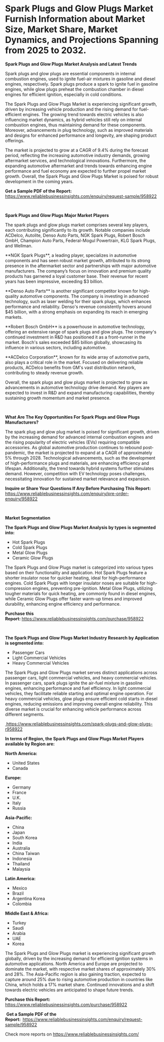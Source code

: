 <p><h1>Spark Plugs and Glow Plugs Market Furnish Information about Market Size, Market Share, Market Dynamics, and Projections Spanning from 2025 to 2032.</h1></p><p><strong>Spark Plugs and Glow Plugs Market Analysis and Latest Trends</strong></p>
<p><p>Spark plugs and glow plugs are essential components in internal combustion engines, used to ignite fuel-air mixtures in gasoline and diesel engines, respectively. Spark plugs produce a spark to ignite fuel in gasoline engines, while glow plugs preheat the combustion chamber in diesel engines for efficient ignition, especially in cold conditions.</p><p>The Spark Plugs and Glow Plugs Market is experiencing significant growth, driven by increasing vehicle production and the rising demand for fuel-efficient engines. The growing trend towards electric vehicles is also influencing market dynamics, as hybrid vehicles still rely on internal combustion engines, thus maintaining demand for these components. Moreover, advancements in plug technology, such as improved materials and designs for enhanced performance and longevity, are shaping product offerings.</p><p>The market is projected to grow at a CAGR of 9.4% during the forecast period, reflecting the increasing automotive industry demands, growing aftermarket services, and technological innovations. Furthermore, the expanding automotive aftermarket and trends towards enhancing engine performance and fuel economy are expected to further propel market growth. Overall, the Spark Plugs and Glow Plugs Market is poised for robust development in the coming years.</p></p>
<p><strong>Get a Sample PDF of the Report:&nbsp;</strong> <a href="https://www.reliablebusinessinsights.com/enquiry/request-sample/958922?utm_campaign=3043&utm_medium=2&utm_source=Github&utm_content=ia&utm_term=21032025&utm_id=spark-plugs-and-glow-plugs">https://www.reliablebusinessinsights.com/enquiry/request-sample/958922</a></p>
<p>&nbsp;</p>
<p><strong>Spark Plugs and Glow Plugs Major Market Players</strong></p>
<p><p>The spark plugs and glow plugs market comprises several key players, each contributing significantly to its growth. Notable companies include ACDelco, Autolite, Denso Auto Parts, NGK Spark Plugs, Robert Bosch GmbH, Champion Auto Parts, Federal-Mogul Powertrain, KLG Spark Plugs, and Wellman.</p><p>**NGK Spark Plugs**, a leading player, specializes in automotive components and has seen robust market growth, attributed to its strong presence in the aftermarket sector and partnerships with major automotive manufacturers. The company’s focus on innovation and premium quality products has garnered a loyal customer base. Their revenue for recent years has been impressive, exceeding $3 billion.</p><p>**Denso Auto Parts** is another significant competitor known for high-quality automotive components. The company is investing in advanced technology, such as laser welding for their spark plugs, which enhances performance and reliability. Denso's revenue consistently hovers around $45 billion, with a strong emphasis on expanding its reach in emerging markets.</p><p>**Robert Bosch GmbH** is a powerhouse in automotive technology, offering an extensive range of spark plugs and glow plugs. The company's continued investment in R&D has positioned it as a front-runner in the market. Bosch's sales exceeded $85 billion globally, showcasing its influence in various sectors, including automotive.</p><p>**ACDelco Corporation**, known for its wide array of automotive parts, also plays a critical role in the market. Focused on delivering reliable products, ACDelco benefits from GM's vast distribution network, contributing to steady revenue growth.</p><p>Overall, the spark plugs and glow plugs market is projected to grow as advancements in automotive technology drive demand. Key players are expected to invest in R&D and expand manufacturing capabilities, thereby sustaining growth momentum and market presence.</p></p>
<p>&nbsp;</p>
<p><strong>What Are The Key Opportunities For Spark Plugs and Glow Plugs Manufacturers?</strong></p>
<p><p>The spark plug and glow plug market is poised for significant growth, driven by the increasing demand for advanced internal combustion engines and the rising popularity of electric vehicles (EVs) requiring compatible accessories. As global automotive production continues to rebound post-pandemic, the market is projected to expand at a CAGR of approximately 5% through 2028. Technological advancements, such as the development of high-performance plugs and materials, are enhancing efficiency and lifespan. Additionally, the trend towards hybrid systems further stimulates demand. However, competition with EV technology poses challenges, necessitating innovation for sustained market relevance and expansion.</p></p>
<p><strong>Inquire or Share Your Questions If Any Before Purchasing This Report:</strong> <a href="https://www.reliablebusinessinsights.com/enquiry/pre-order-enquiry/958922?utm_campaign=3043&utm_medium=2&utm_source=Github&utm_content=ia&utm_term=21032025&utm_id=spark-plugs-and-glow-plugs">https://www.reliablebusinessinsights.com/enquiry/pre-order-enquiry/958922</a></p>
<p>&nbsp;</p>
<p><strong>Market Segmentation</strong></p>
<p><strong>The Spark Plugs and Glow Plugs Market Analysis by types is segmented into:</strong></p>
<p><ul><li>Hot Spark Plugs</li><li>Cold Spark Plugs</li><li>Metal Glow Plugs</li><li>Ceramic Glow Plugs</li></ul></p>
<p><p>The Spark Plugs and Glow Plugs market is categorized into various types based on their functionality and application. Hot Spark Plugs feature a shorter insulator nose for quicker heating, ideal for high-performance engines. Cold Spark Plugs with longer insulator noses are suitable for high-compression engines, preventing pre-ignition. Metal Glow Plugs, utilizing tougher materials for quick heating, are commonly found in diesel engines, while Ceramic Glow Plugs offer faster warm-up times and improved durability, enhancing engine efficiency and performance.</p></p>
<p><strong>Purchase this Report:&nbsp;</strong><a href="https://www.reliablebusinessinsights.com/purchase/958922?utm_campaign=3043&utm_medium=2&utm_source=Github&utm_content=ia&utm_term=21032025&utm_id=spark-plugs-and-glow-plugs">https://www.reliablebusinessinsights.com/purchase/958922</a></p>
<p>&nbsp;</p>
<p><strong>The Spark Plugs and Glow Plugs Market Industry Research by Application is segmented into:</strong></p>
<p><ul><li>Passenger Cars</li><li>Light Commercial Vehicles</li><li>Heavy Commercial Vehicles</li></ul></p>
<p><p>The Spark Plugs and Glow Plugs market serves distinct applications across passenger cars, light commercial vehicles, and heavy commercial vehicles. In passenger cars, spark plugs ignite the air-fuel mixture in gasoline engines, enhancing performance and fuel efficiency. In light commercial vehicles, they facilitate reliable starting and optimal engine operation. For heavy commercial vehicles, glow plugs ensure efficient cold starts in diesel engines, reducing emissions and improving overall engine reliability. This diverse market is crucial for enhancing vehicle performance across different segments.</p></p>
<p><a href="https://www.reliablebusinessinsights.com/spark-plugs-and-glow-plugs-r958922?utm_campaign=3043&utm_medium=2&utm_source=Github&utm_content=ia&utm_term=21032025&utm_id=spark-plugs-and-glow-plugs">&nbsp;https://www.reliablebusinessinsights.com/spark-plugs-and-glow-plugs-r958922</a></p>
<p><strong>In terms of Region, the Spark Plugs and Glow Plugs Market Players available by Region are:</strong></p>
<p>
    <p> <strong> North America: </strong>
        <ul>
            <li>United States</li>
            <li>Canada</li>
        </ul>
        </p> 
    <p> <strong> Europe: </strong>
        <ul>
            <li>Germany</li>
            <li>France</li>
            <li>U.K.</li>
            <li>Italy</li>
            <li>Russia</li>
        </ul>
        </p> 
    <p> <strong> Asia-Pacific: </strong>
        <ul>
            <li>China</li>
            <li>Japan</li>
            <li>South Korea</li>
            <li>India</li>
            <li>Australia</li>
            <li>China Taiwan</li>
            <li>Indonesia</li>
            <li>Thailand</li>
            <li>Malaysia</li>
        </ul>
        </p> 
    <p> <strong> Latin America: </strong>
        <ul>
            <li>Mexico</li>
            <li>Brazil</li>
            <li>Argentina Korea</li>
            <li>Colombia</li>
        </ul>
        </p> 
    <p> <strong> Middle East & Africa: </strong>
        <ul>
            <li>Turkey</li>
            <li>Saudi</li>
            <li>Arabia</li>
            <li>UAE</li>
            <li>Korea</li>
        </ul>
    </p>
    </p>
<p><p>The Spark Plugs and Glow Plugs market is experiencing significant growth globally, driven by the increasing demand for efficient ignition systems in automotive applications. North America and Europe are projected to dominate the market, with respective market shares of approximately 30% and 28%. The Asia-Pacific region is also gaining traction, expected to capture around 25% due to rising automotive production in countries like China, which holds a 17% market share. Continued innovations and a shift towards electric vehicles are anticipated to shape future trends.</p></p>
<p><strong>Purchase this Report: </strong><a href="https://www.reliablebusinessinsights.com/purchase/958922?utm_campaign=3043&utm_medium=2&utm_source=Github&utm_content=ia&utm_term=21032025&utm_id=spark-plugs-and-glow-plugs">https://www.reliablebusinessinsights.com/purchase/958922</a></p>
<p>&nbsp;<strong>Get a Sample PDF of the Report:&nbsp;&nbsp;</strong><a href="https://www.reliablebusinessinsights.com/enquiry/request-sample/958922?utm_campaign=3043&utm_medium=2&utm_source=Github&utm_content=ia&utm_term=21032025&utm_id=spark-plugs-and-glow-plugs">https://www.reliablebusinessinsights.com/enquiry/request-sample/958922</a></p>
<p><strong></strong></p>
<p>Check more reports on <a href="https://www.reliablebusinessinsights.com/?utm_campaign=3043&utm_medium=2&utm_source=Github&utm_content=ia&utm_term=21032025&utm_id=spark-plugs-and-glow-plugs">https://www.reliablebusinessinsights.com/</a></p>